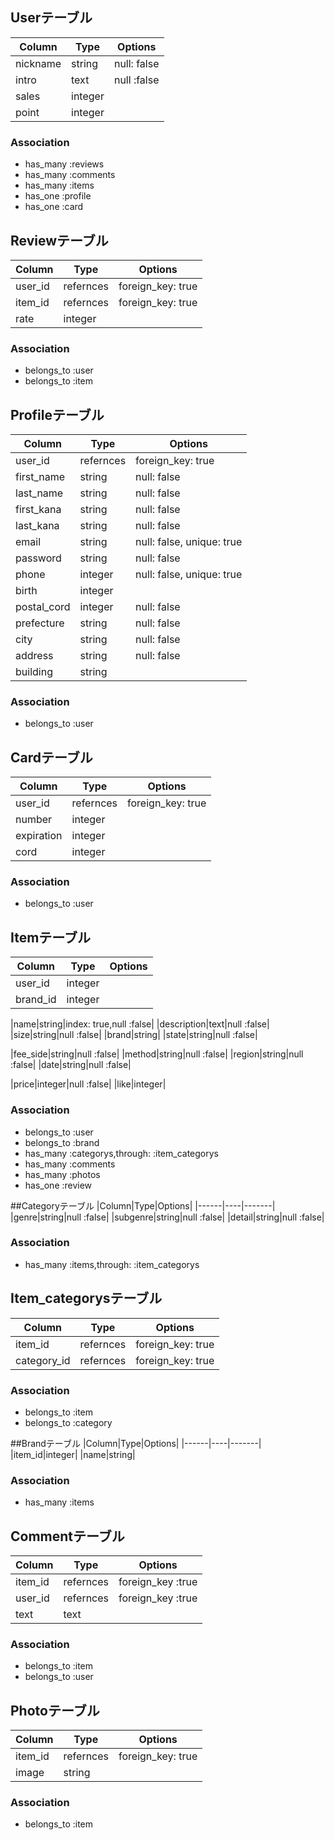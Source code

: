 ## Userテーブル
|Column|Type|Options|
|------|----|-------|
|nickname|string|null: false|
|intro|text|null :false|
|sales|integer|
|point|integer|

### Association
- has_many :reviews
- has_many :comments
- has_many :items
- has_one :profile
- has_one :card


## Reviewテーブル
|Column|Type|Options|
|------|----|-------|
|user_id|refernces|foreign_key: true|
|item_id|refernces|foreign_key: true|
|rate|integer|

### Association
- belongs_to :user
- belongs_to :item


## Profileテーブル
|Column|Type|Options|
|------|----|-------|
|user_id|refernces|foreign_key: true|
|first_name|string|null: false|
|last_name|string|null: false|
|first_kana|string|null: false|
|last_kana|string|null: false|
|email|string|null: false, unique: true|
|password|string|null: false|
|phone|integer|null: false, unique: true|
|birth|integer|
|postal_cord|integer|null: false|
|prefecture|string|null: false|
|city|string|null: false|
|address|string|null: false|
|building|string|


### Association
- belongs_to :user


## Cardテーブル
|Column|Type|Options|
|------|----|-------|
|user_id|refernces|foreign_key: true|
|number|integer|
|expiration|integer|
|cord|integer|


### Association
- belongs_to :user


## Itemテーブル
|Column|Type|Options|
|------|----|-------|
|user_id|integer|
|brand_id|integer|

|name|string|index: true,null :false|
|description|text|null :false|
|size|string|null :false|
|brand|string|
|state|string|null :false|

|fee_side|string|null :false|
|method|string|null :false|
|region|string|null :false|
|date|string|null :false|

|price|integer|null :false|
|like|integer|

### Association
- belongs_to :user
- belongs_to :brand
- has_many :categorys,through: :item_categorys
- has_many :comments
- has_many :photos
- has_one :review

##Categoryテーブル
|Column|Type|Options|
|------|----|-------|
|genre|string|null :false|
|subgenre|string|null :false|
|detail|string|null :false|

### Association
- has_many :items,through: :item_categorys


## Item_categorysテーブル
|Column|Type|Options|
|------|----|-------|
|item_id|refernces|foreign_key: true|
|category_id|refernces|foreign_key: true|

### Association
- belongs_to :item
- belongs_to :category


##Brandテーブル
|Column|Type|Options|
|------|----|-------|
|item_id|integer|
|name|string|

### Association
- has_many :items


## Commentテーブル
|Column|Type|Options|
|------|----|-------|
|item_id|refernces|foreign_key :true|
|user_id|refernces|foreign_key :true|
|text|text|

### Association
- belongs_to :item
- belongs_to :user


## Photoテーブル
|Column|Type|Options|
|------|----|-------|
|item_id|refernces|foreign_key: true|
|image|string|

### Association
- belongs_to :item